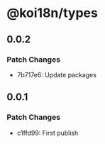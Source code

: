 # @koi18n/types

## 0.0.2

### Patch Changes

- 7b717e6: Update packages

## 0.0.1

### Patch Changes

- c1ffd99: First publish
